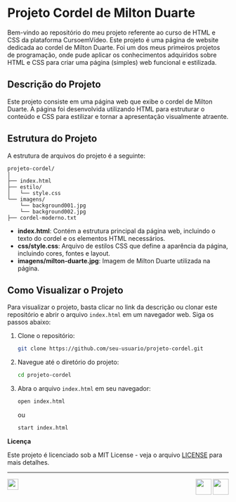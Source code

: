 # Projeto Cordel de Milton Duarte

Bem-vindo ao repositório do meu projeto referente ao curso de HTML e CSS da plataforma CursoemVídeo. Este projeto é uma página de website dedicada ao cordel de Milton Duarte. 
Foi um dos meus primeiros projetos de programação, onde pude aplicar os conhecimentos adquiridos sobre HTML e CSS para criar uma página (simples) web funcional e estilizada.

## Descrição do Projeto

Este projeto consiste em uma página web que exibe o cordel de Milton Duarte. 
A página foi desenvolvida utilizando HTML para estruturar o conteúdo e CSS para estilizar e tornar a apresentação visualmente atraente. 

## Estrutura do Projeto

A estrutura de arquivos do projeto é a seguinte:

```
projeto-cordel/
│
├── index.html
├── estilo/
│   └── style.css
└── imagens/
    └── background001.jpg
    └── background002.jpg
├── cordel-moderno.txt
```

- **index.html**: Contém a estrutura principal da página web, incluindo o texto do cordel e os elementos HTML necessários.
- **css/style.css**: Arquivo de estilos CSS que define a aparência da página, incluindo cores, fontes e layout.
- **imagens/milton-duarte.jpg**: Imagem de Milton Duarte utilizada na página.


## Como Visualizar o Projeto

Para visualizar o projeto, basta clicar no link da descrição ou clonar este repositório e abrir o arquivo `index.html` em um navegador web. Siga os passos abaixo:

1. Clone o repositório:
   ```sh
   git clone https://github.com/seu-usuario/projeto-cordel.git
   ```

2. Navegue até o diretório do projeto:
   ```sh
   cd projeto-cordel
   ```

3. Abra o arquivo `index.html` em seu navegador:
   ```sh
   open index.html
   ```
   ou
   ```sh
   start index.html
   ```

**Licença**

Este projeto é licenciado sob a MIT License - veja o arquivo [LICENSE](LICENSE) para mais detalhes.

---
<a href="https://github.com/marianamartiyns"><img height="25" src="https://img.shields.io/badge/-Mariana Martins-black?logo=github&style=flat-square"/></a>
<img align="right" width ='36px' src ='https://cdn.jsdelivr.net/gh/devicons/devicon/icons/css3/css3-original.svg'> </a>
<img align="right" width ='36px' src ='https://cdn.jsdelivr.net/gh/devicons/devicon/icons/html5/html5-original.svg'> </a>
